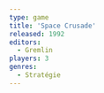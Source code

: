 ```yaml
---
type: game
title: 'Space Crusade'
released: 1992
editors: 
  - Gremlin
players: 3
genres:
  - Stratégie
---
```

